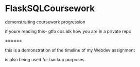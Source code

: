 # FlaskSQLCoursework
demonstraiting coursework progression



if youre reading this- gtfo cos idk how you are in a private repo

======

this is a demonstration of the timeline of my Webdev assignment 

is also being used for backup purposes

